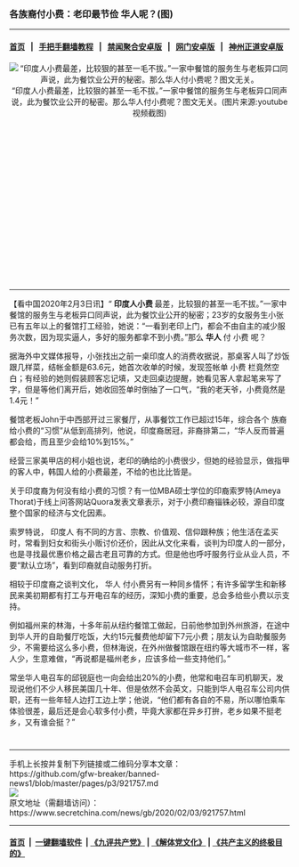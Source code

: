 ### 各族裔付小费：老印最节俭 华人呢？(图)
------------------------

#### [首页](https://github.com/gfw-breaker/banned-news1/blob/master/README.md) &nbsp;&nbsp;|&nbsp;&nbsp; [手把手翻墙教程](https://github.com/gfw-breaker/guides/wiki) &nbsp;&nbsp;|&nbsp;&nbsp; [禁闻聚合安卓版](https://github.com/gfw-breaker/bn-android) &nbsp;&nbsp;|&nbsp;&nbsp; [网门安卓版](https://github.com/oGate2/oGate) &nbsp;&nbsp;|&nbsp;&nbsp; [神州正道安卓版](https://github.com/SzzdOgate/update) 



<div class="article_right" style="fone-color:#000">
 <p style="text-align: center;">
  <img alt="“印度人小费最差，比较狠的甚至一毛不拔。”一家中餐馆的服务生与老板异口同声说，此为餐饮业公开的秘密。那么华人付小费呢？图文无关。" src="https://img3.secretchina.com/pic/2019/12-28/p2591901a167228250-ss.jpg"/>
  <br>
   “印度人小费最差，比较狠的甚至一毛不拔。”一家中餐馆的服务生与老板异口同声说，此为餐饮业公开的秘密。那么华人付小费呢？图文无关。(图片来源:youtube视频截图)
   <span id="hideid" name="hideid" style="color:red;display:none;">
    <span href="https://www.secretchina.com">
    </span>
   </span>
  </br>
 </p>
 <div id="txt-mid1-t21-2017">
  <ins class="adsbygoogle" data-ad-client="ca-pub-1276641434651360" data-ad-slot="2451032099" style="display:inline-block;width:336px;height:280px">
  </ins>
  

---


  </div>
 </div>
 <p>
  【看中国2020年2月3日讯】“
  <strong>
   印度人小费
  </strong>
  最差，比较狠的甚至一毛不拔。”一家中餐馆的服务生与老板异口同声说，此为餐饮业公开的秘密；23岁的女服务生小张已有五年以上的餐馆打工经验，她说：“一看到老印上门，都会不由自主的减少服务次数，因为现实逼人，多好的服务都拿不到小费。”那么
  <strong>
   华人
  </strong>
  付
  <span href="https://zh.wikipedia.org/wiki/%E5%B0%8F%E8%B2%BB" target="_blank">
   小费
  </span>
  呢？
  <span id="hideid" name="hideid" style="color:red;display:none;">
   <span href="https://www.secretchina.com">
   </span>
  </span>
 </p>
 <p>
  据海外中文媒体报导，小张找出之前一桌印度人的消费收据说，那桌客人叫了炒饭跟几样菜，结帐金额是63.6元，她首次收单的时候，发现签帐单
  <span href="https://www.secretchina.com/news/gb/tag/小费" target="_blank">
   小费
  </span>
  栏竟然空白；有经验的她则假装顾客忘记填，又走回桌边提醒，她看见客人拿起笔来写了字，但是等他们离开后，她收回签单时倒抽了一口气，“我的老天爷，小费竟然是1.4元！”
 </p>
 <p>
  餐馆老板John于中西部开过三家餐厅，从事餐饮工作已超过15年，综合各个
  <span href="https://www.secretchina.com/news/gb/tag/族裔" target="_blank">
   族裔
  </span>
  给小费的“习惯”从低到高排列，他说，印度裔居冠，非裔排第二，“华人反而普遍都会给，而且至少会给10%到15%。”
 </p>
 <p>
  经营三家美甲店的柯小姐也说，老印的确给的小费很少，但她的经验显示，做指甲的客人中，韩国人给的小费最差，不给的也比比皆是。
 </p>
 <p>
  关于印度裔为何没有给小费的习惯？有一位MBA硕士学位的印裔索罗特(Ameya Thorat)于线上问答网站Quora发表文章表示，对于小费印裔锱铢必较，源自印度整个国家的经济与文化因素。
 </p>
 <p>
  索罗特说，
  <span href="https://www.secretchina.com/news/gb/tag/印度人" target="_blank">
   印度人
  </span>
  有不同的方言、宗教、价值观、信仰跟种族；他生活在孟买时，常看到妇女和街头小贩讨价还价，因此从文化来看，谈判为印度人的一部分，也是寻找最优惠价格之最古老且可靠的方式。但是他也呼吁服务行业从业人员，不要“默认立场”，看到印裔就自动服务打折。
 </p>
 <p>
  相较于印度裔之谈判文化，
  <span href="https://www.secretchina.com/news/gb/tag/华人" target="_blank">
   华人
  </span>
  付小费另有一种同乡情怀；有许多留学生和新移民来美初期都有打工与开电召车的经历，深知小费的重要，总会多给些小费以示支持。
 </p>
 <p>
  例如福州来的林海，十多年前从纽约餐馆工做起，日前他参加到外州旅游，在途中到华人开的自助餐厅吃饭，大约15元餐费他却留下7元小费；朋友认为自助餐服务少，不需要给这么多小费，但林海说，在外州做餐馆跟在纽约等大城市不一样，客人少，生意难做，“再说都是福州老乡，应该多给一些支持他们。”
 </p>
 <p>
  常坐华人电召车的邱锐庭也一向会给出20%的小费，他常和电召车司机聊天，发现说他们不少人移民美国几十年、但是依然不会英文，只能到华人电召车公司内供职，还有一些年轻人边打工边上学；他说，“他们都有各自的不易，所以哪怕乘车体验很差，最后还是会心软多付小费，毕竟大家都在异乡打拚，老乡如果不挺老乡，又有谁会挺？”
  <center>
   <div>
    <div id="txt-mid2-t22-2017" style="display: block;  max-height: 351px;  overflow: hidden;">
     <div id="SC-21xxx">
     </div>
     <ins class="adsbygoogle" data-ad-client="ca-pub-1276641434651360" data-ad-format="auto" data-ad-slot="4301710469" data-full-width-responsive="true" style="display:block">
     </ins>
    </div>
   </div>
  </center>
  <div style="padding-top:12px;">
  </div>
 </p>
</div>

<hr/>
手机上长按并复制下列链接或二维码分享本文章：<br/>
https://github.com/gfw-breaker/banned-news1/blob/master/pages/p3/921757.md <br/>
<a href='https://github.com/gfw-breaker/banned-news1/blob/master/pages/p3/921757.md'><img src='https://github.com/gfw-breaker/banned-news1/blob/master/pages/p3/921757.md.png'/></a> <br/>
原文地址（需翻墙访问）：https://www.secretchina.com/news/gb/2020/02/03/921757.html


------------------------
#### [首页](https://github.com/gfw-breaker/banned-news1/blob/master/README.md) &nbsp;|&nbsp; [一键翻墙软件](https://github.com/gfw-breaker/nogfw/blob/master/README.md) &nbsp;| [《九评共产党》](https://github.com/gfw-breaker/9ping.md/blob/master/README.md#九评之一评共产党是什么) | [《解体党文化》](https://github.com/gfw-breaker/jtdwh.md/blob/master/README.md) | [《共产主义的终极目的》](https://github.com/gfw-breaker/gczydzjmd.md/blob/master/README.md)


<img src='http://gfw-breaker.win/banned-news/pages/p3/921757.md' width='0px' height='0px'/>